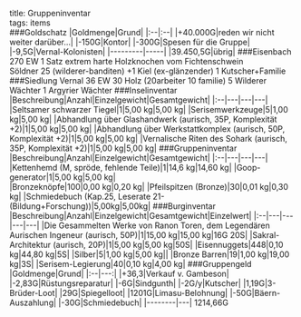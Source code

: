 title: Gruppeninventar  
tags: items  
###Goldschatz
|Goldmenge|Grund|
|:--|:--|
|+40.000G|reden wir nicht weiter darüber...|
|-150G|Kontor|
|-300G|Spesen für die Gruppe|
|-9,5G|Vernal-Kolonisten|
|---------|-----|
|39.450,5G|übrig|
###Eisenbach 270 EW
1 Satz extrem harte Holzknochen vom Fichtenschwein  
Söldner 25 (wilderer-banditen)
+1 Kiel (ex-glänzender)
1 Kutscher+Familie
###Siedlung Vernal 36 EW
30 Holz (20arbeiter 10 familie)
5 Wilderer Wächter
1 Argyrier Wächter
###Inselinventar
|Beschreibung|Anzahl|Einzelgewicht|Gesamtgewicht|
|:--|---|---|---|
|Seltsamer schwarzer Tiegel|1|5,00 kg|5,00 kg|
|Serisemwerkzeuge|5|1,00 kg|5,00 kg|
|Abhandlung über Glashandwerk (aurisch, 35P,  Komplexität +2)|1|5,00 kg|5,00 kg|
|Abhandlung über Werkstattkomplex (aurisch, 50P, Komplexität +2)|1|5,00 kg|5,00 kg|
|Vernalische Riten des Sohark (aurisch, 35P, Komplexität +2)|1|5,00 kg|5,00 kg|
###Gruppeninventar
|Beschreibung|Anzahl|Einzelgewicht|Gesamtgewicht|
|:--|---|---|---|
|Kettenhemd (M, spröde, fehlende Teile)|1|14,6 kg|14,60 kg|
|Goop-generator|1|5,00 kg|5,00 kg|				
|Bronzeknöpfe|100|0,00 kg|0,20 kg|
|Pfeilspitzen (Bronze)|30|0,01 kg|0,30 kg|
|Schmiedebuch (Kap.25, Leserate 21-(Bildung+Forschung))|5,00kg|5,00kg|
###Burginventar
|Beschreibung|Anzahl|Einzelgewicht|Gesamtgewicht|Einzelwert|
|:--|---|---|---|---|
|Die Gesammelten Werke von Ranon Toren, dem Legendären Aurischen Ingeneur (aurisch, 50P)|1|15,00 kg|15,00 kg|16G 20S|
|Sakral-Architektur (aurisch, 20P)|1|5,00 kg|5,00 kg|50S|
|Eisennuggets|448|0,10 kg|44,80 kg|5S|
|Silber|5|1,00 kg|5,00 kg||
|Bronze Barren|19|1,00 kg|19,00 kg|3S|
|Serisem-Legierung|40|0,10 kg|4,00 kg|
###Gruppengeld
|Goldmenge|Grund|
|:--|---:|
|+36,3|Verkauf v. Gambeson|
|-2,83G|Rüstungsreparatur|
|-6G|Sindgunth|
|-2G/y|Kutscher|
|1,19G|3-Brüder-Loot|
|29G|Spiegelloot|
|1201G|Limasu-Belohnung|
|-50G|Bäern-Auszahlung|
|-30G|Schmiedebuch|
|--------|---|
1214,66G